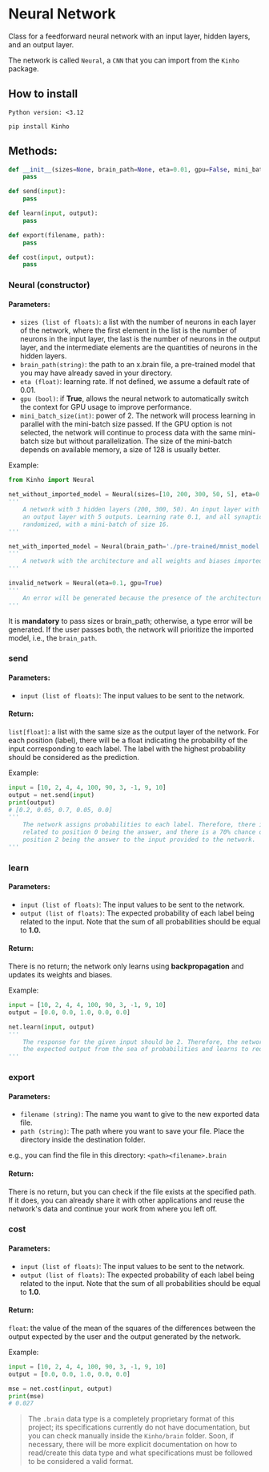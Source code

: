 # Neural Network
Class for a feedforward neural network with an input layer, hidden layers, and an output layer.

The network is called `Neural`, a `CNN` that you can import from the `Kinho` package.

## How to install
`Python version: <3.12`
```
pip install Kinho
```

## Methods:
```py
def __init__(sizes=None, brain_path=None, eta=0.01, gpu=False, mini_batch_size=1):
    pass

def send(input):
    pass

def learn(input, output):
    pass

def export(filename, path):
    pass

def cost(input, output):
    pass
```

### Neural (constructor)

#### Parameters:
- `sizes (list of floats)`: a list with the number of neurons in each layer of the network, where the first element in the list is the number of neurons in the input layer, the last is the number of neurons in the output layer, and the intermediate elements are the quantities of neurons in the hidden layers.
- `brain_path(string)`: the path to an x.brain file, a pre-trained model that you may have already saved in your directory.
- `eta (float)`: learning rate. If not defined, we assume a default rate of 0.01.
- `gpu (bool)`: if **True**, allows the neural network to automatically switch the context for GPU usage to improve performance.
- `mini_batch_size(int)`: power of 2. The network will process learning in parallel with the mini-batch size passed. If the GPU option is not selected, the network will continue to process data with the same mini-batch size but without parallelization. The size of the mini-batch depends on available memory, a size of 128 is usually better.

Example:
```py
from Kinho import Neural

net_without_imported_model = Neural(sizes=[10, 200, 300, 50, 5], eta=0.1, gpu=True, mini_batch_size=16)
'''
    A network with 3 hidden layers (200, 300, 50). An input layer with 10 inputs and,
    an output layer with 5 outputs. Learning rate 0.1, and all synaptic weights
    randomized, with a mini-batch of size 16. 
'''

net_with_imported_model = Neural(brain_path='./pre-trained/mnist_model.brain', eta=0.1, gpu=True)
'''
    A network with the architecture and all weights and biases imported from a previously trained model inside the <brain_path>.
'''

invalid_network = Neural(eta=0.1, gpu=True)
'''
    An error will be generated because the presence of the architecture (sizes) or pre-trained model (brain_path) is required.
'''
```

It is __mandatory__ to pass sizes or brain_path; otherwise, a type error will be generated. If the user passes both, the network will prioritize the imported model, i.e., the `brain_path`.

### send

#### Parameters:
- `input (list of floats)`: The input values to be sent to the network.

#### Return:
`list[float]`: a list with the same size as the output layer of the network. For each position (label), there will be a float indicating the probability of the input corresponding to each label. The label with the highest probability should be considered as the prediction.

Example:
```py
input = [10, 2, 4, 4, 100, 90, 3, -1, 9, 10]
output = net.send(input)
print(output)
# [0.2, 0.05, 0.7, 0.05, 0.0]
'''
    The network assigns probabilities to each label. Therefore, there is a 20% chance of the label
    related to position 0 being the answer, and there is a 70% chance of the label related to
    position 2 being the answer to the input provided to the network.
'''
```

### learn

#### Parameters:
- `input (list of floats)`: The input values to be sent to the network.
- `output (list of floats)`: The expected probability of each label being related to the input. Note that the sum of all probabilities should be equal to __1.0.__

#### Return:
There is no return; the network only learns using __backpropagation__ and updates its weights and biases.

Example:
```py
input = [10, 2, 4, 4, 100, 90, 3, -1, 9, 10]
output = [0.0, 0.0, 1.0, 0.0, 0.0]

net.learn(input, output)
'''
    The response for the given input should be 2. Therefore, the network receives
    the expected output from the sea of probabilities and learns to reduce the error.
'''
```

### export

#### Parameters:
- `filename (string)`: The name you want to give to the new exported data file.
- `path (string)`: The path where you want to save your file. Place the directory inside the destination folder.

e.g., you can find the file in this directory: `<path><filename>.brain`

#### Return:
There is no return, but you can check if the file exists at the specified path. If it does, you can already share it with other applications and reuse the network's data and continue your work from where you left off.

### cost

#### Parameters:
- `input (list of floats)`:  The input values to be sent to the network.
- `output (list of floats)`:  The expected probability of each label being related to the input. Note that the sum of all probabilities should be equal to __1.0__.

#### Return:
`float`: the value of the mean of the squares of the differences between the output expected by the user and the output generated by the network.

Example:
```py
input = [10, 2, 4, 4, 100, 90, 3, -1, 9, 10]
output = [0.0, 0.0, 1.0, 0.0, 0.0]

mse = net.cost(input, output)
print(mse)
# 0.027
```

> The `.brain` data type is a completely proprietary format of this project; its specifications currently do not have documentation, but you can check manually inside the `Kinho/brain` folder. Soon, if necessary, there will be more explicit documentation on how to read/create this data type and what specifications must be followed to be considered a valid format.
